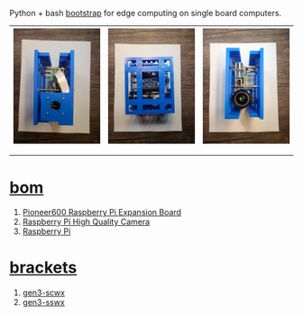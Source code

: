 Python + bash <a href="https://github.com/kamangir/blue-sbc">bootstrap</a> for edge computing on single board computers.

| [![image](../images/eye_hq-2.jpg)](#) | [![image](../images/eye_hq-3.jpg)](#) | [![image](../images/eye_hq-4.jpg)](#) |
| --- | --- | --- |

---

# [bom](../parts.md)

1. [Pioneer600 Raspberry Pi Expansion Board](../parts.md#pioneer600-raspberry-pi-expansion-board)
1. [Raspberry Pi High Quality Camera](../parts.md#raspberry-pi-high-quality-camera)
1. [Raspberry Pi](../parts.md#raspberry-pi)

# [brackets](../brackets)

1. [gen3-scwx](../brackets/gen3-scwx/gen3-scwx.stl)
1. [gen3-sswx](../brackets/gen3-sswx/gen3-sswx.stl)

